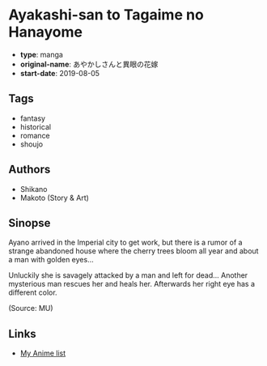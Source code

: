 # Ayakashi-san to Tagaime no Hanayome

-   **type**: manga
-   **original-name**: あやかしさんと異眼の花嫁
-   **start-date**: 2019-08-05

## Tags

-   fantasy
-   historical
-   romance
-   shoujo

## Authors

-   Shikano
-   Makoto (Story & Art)

## Sinopse

Ayano arrived in the Imperial city to get work, but there is a rumor of a strange abandoned house where the cherry trees bloom all year and about a man with golden eyes...

Unluckily she is savagely attacked by a man and left for dead... Another mysterious man rescues her and heals her. Afterwards her right eye has a different color.

(Source: MU)

## Links

-   [My Anime list](https://myanimelist.net/manga/122029/Ayakashi-san_to_Tagaime_no_Hanayome)
